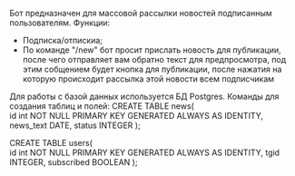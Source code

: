 Бот предназначен для массовой рассылки новостей подписанным пользователям.
Функции:
* Подписка/отпискиа;
* По команде "/new" бот просит прислать новость для публикации, после чего отправляет вам обратно текст для предпросмотра, под этим собщением будет кнопка для публикации, после нажатия на которую происходит рассылка этой новости всем подписчикам



Для работы с базой данных используется БД Postgres. Команды для создания таблиц и полей:
CREATE TABLE news(  
    id int NOT NULL PRIMARY KEY GENERATED ALWAYS AS IDENTITY,
    news_text DATE,
    status INTEGER
);

CREATE TABLE users(  
    id int NOT NULL PRIMARY KEY GENERATED ALWAYS AS IDENTITY,
    tgid INTEGER,
    subscribed BOOLEAN
);
